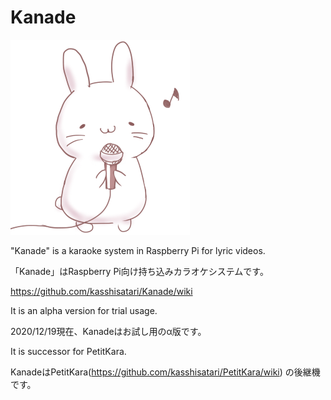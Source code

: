Kanade
==============

![Kanade](Kanade.png "Kanade")

"Kanade" is a karaoke system in Raspberry Pi for lyric videos.

「Kanade」はRaspberry Pi向け持ち込みカラオケシステムです。

https://github.com/kasshisatari/Kanade/wiki

It is an alpha version for trial usage.

2020/12/19現在、Kanadeはお試し用のα版です。

It is successor for PetitKara.

KanadeはPetitKara(https://github.com/kasshisatari/PetitKara/wiki) の後継機です。
